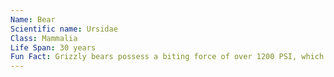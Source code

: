 ```yaml
---
Name: Bear
Scientific name: Ursidae
Class: Mammalia
Life Span: 30 years 
Fun Fact: Grizzly bears possess a biting force of over 1200 PSI, which is enough to crush a bowling ball or an iron skillet.]
---
```

